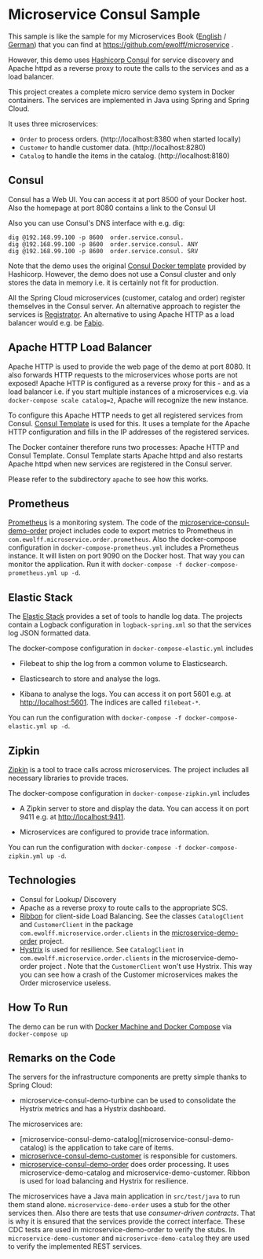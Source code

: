 Microservice Consul Sample
===================

This sample is like the sample for my Microservices Book
 ([English](http://microservices-book.com/) /
 [German](http://microservices-buch.de/)) that you can find at
 https://github.com/ewolff/microservice .

However, this demo uses [Hashicorp Consul](https://www.consul.io) for service discovery and Apache httpd
as a reverse proxy to route the calls to the services and as a load balancer.

This project creates a complete micro service demo system in Docker
containers. The services are implemented in Java using Spring and
Spring Cloud.

It uses three microservices:
- `Order` to process orders. (http://localhost:8380 when started locally)
- `Customer` to handle customer data. (http://localhost:8280)
- `Catalog` to handle the items in the catalog. (http://localhost:8180)

Consul
------

Consul has a Web UI. You can access it at port 8500 of your Docker
host. Also the homepage at port 8080 contains a link to the Consul UI

Also you can use Consul's DNS interface with e.g. dig:

```
dig @192.168.99.100 -p 8600  order.service.consul.
dig @192.168.99.100 -p 8600  order.service.consul. ANY
dig @192.168.99.100 -p 8600  order.service.consul. SRV
```

Note that the demo uses the original [Consul Docker template](https://hub.docker.com/_/consul/) provided
by Hashicorp. However, the demo does not use a Consul cluster and
only stores the data in memory i.e. it is certainly not fit for production.

All the Spring Cloud microservices (customer, catalog and order) register
themselves in the Consul server. An alternative approach to register the services is
[Registrator](https://github.com/gliderlabs/registrator).
An alternative to using Apache HTTP as a load balancer would e.g. be [Fabio](https://github.com/eBay/fabio).


Apache HTTP Load Balancer
------------------------

Apache HTTP is used to provide the web page of the demo at
port 8080. It also forwards HTTP requests to the microservices whose ports
are not exposed! Apache HTTP is configured as a reverse proxy for this - and
as a load balancer i.e. if you start multiple instances of a microservices
e.g. via `docker-compose scale catalog=2`, Apache will recognize the new instance.

To configure this Apache HTTP needs to get all registered services from
Consul. [Consul Template](https://github.com/hashicorp/consul-template)
is used for this. It uses a template for the Apache HTTP
configuration and fills in the IP addresses of the registered services.

The Docker container therefore runs two processes: Apache HTTP and
Consul Template. Consul Template starts Apache httpd and also restarts
Apache httpd when new services are registered in the Consul server.

Please refer to the subdirectory `apache` to see how this works.

Prometheus
----------

[Prometheus](https://prometheus.io/) is a monitoring system. The code
of the
[microservice-consul-demo-order](microservice-consul-demo-order) project
includes code to export metrics to Prometheus in
`com.ewolff.microservice.order.prometheus`. Also the docker-compose
configuration in `docker-compose-prometheus.yml` includes a Prometheus
instance. It will listen on port 9090 on the Docker host. That way you
can monitor the application. Run it with `docker-compose -f
docker-compose-prometheus.yml up -d`.

Elastic Stack
-----------

The [Elastic Stack](https://www.elastic.co/de/products) provides a set
of tools to handle log data. The projects contain a Logback
configuration in `logback-spring.xml` so that the services log JSON
formatted data.

The docker-compose
configuration in `docker-compose-elastic.yml` includes

* Filebeat to ship the log from a common volume to Elasticsearch.

* Elasticsearch to store and analyse the logs.

* Kibana to analyse the logs. You can access it on port 5601 e.g. at
<http://localhost:5601>. The indices are called `filebeat-*`.

You can run the configuration with `docker-compose -f
docker-compose-elastic.yml up -d`.

Zipkin
-----

[Zipkin](http://zipkin.io/) is a tool to trace calls across
microservices. The project includes all necessary libraries to provide
traces.

The docker-compose
configuration in `docker-compose-zipkin.yml` includes

* A Zipkin server to store and display the data.  You can access it on
port 9411 e.g. at <http://localhost:9411>.

* Microservices are configured to provide trace information.

You can run the configuration with `docker-compose -f
docker-compose-zipkin.yml up -d`.


Technologies
------------

- Consul for Lookup/ Discovery
- Apache as a reverse proxy to route calls to the appropriate SCS.
- [Ribbon](https://github.com/netflix/Ribbon) for client-side Load Balancing. See the classes `CatalogClient` and
  `CustomerClient` in the package `com.ewolff.microservice.order.clients` in the
  [microservice-demo-order](https://github.com/innoq/microservice-consul/tree/master/microservice-consul-demo/microservice-consul-demo-order) project.
- [Hystrix](https://github.com/netflix/hystrix) is used for resilience. See `CatalogClient` in
  `com.ewolff.microservice.order.clients` in the microservice-demo-order
  project . Note that the `CustomerClient` won't use Hystrix. This way
  you can see how a crash of the Customer microservices makes the
  Order microservice useless.


How To Run
----------

The demo can be run with [Docker Machine and Docker
Compose](docker/README.md) via `docker-compose up`

Remarks on the Code
-------------------

The servers for the infrastructure components are pretty simple thanks to Spring Cloud:

- microservice-consul-demo-turbine can be used to consolidate the Hystrix metrics and has a Hystrix dashboard.

The microservices are:

- [microservice-consul-demo-catalog|(microservice-consul-demo-catalog) is the application to take care of items.
- [microserivce-consul-demo-customer](microserivce-consul-demo-customer) is responsible for customers.
- [microservice-consul-demo-order](microservice-consul-demo-order) does order processing. It uses microservice-demo-catalog and microservice-demo-customer. Ribbon is used for load balancing and Hystrix for resilience.


The microservices have a Java main application in `src/test/java` to run them stand alone. `microservice-demo-order` uses a stub for the other services then. Also there are tests that use _consumer-driven contracts_. That is why it is ensured that the services provide the correct interface. These CDC tests are used in microservice-demo-order to verify the stubs. In `microservice-demo-customer` and `microserivce-demo-catalog` they are used to verify the implemented REST services.
